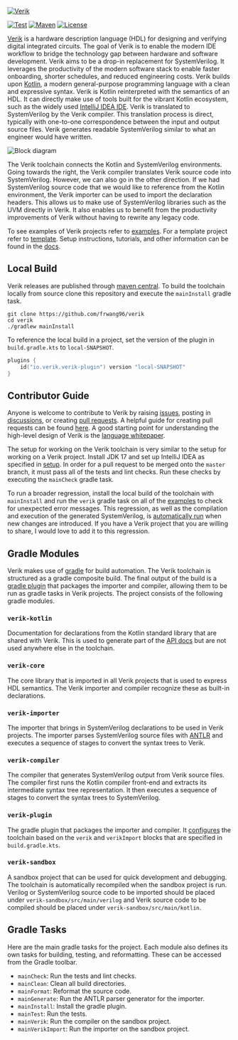 [![Verik](https://verik.io/img/logo-banner.svg)](https://verik.io)

[![Test](https://github.com/frwang96/verik/actions/workflows/Sanity.yml/badge.svg)](
https://github.com/frwang96/verik)
[![Maven](https://img.shields.io/maven-central/v/io.verik/verik-core)](
https://search.maven.org/search?q=io.verik)
[![License](https://img.shields.io/badge/License-Apache%202.0-blue.svg)](
https://opensource.org/licenses/Apache-2.0)


[Verik](https://verik.io) is a hardware description language (HDL) for designing and verifying digital integrated
circuits.
The goal of Verik is to enable the modern IDE workflow to bridge the technology gap between hardware and software
development.
Verik aims to be a drop-in replacement for SystemVerilog.
It leverages the productivity of the modern software stack to enable faster onboarding, shorter schedules, and reduced
engineering costs.
Verik builds upon [Kotlin](https://kotlinlang.org), a modern general-purpose programming language with a clean and
expressive syntax.
Verik is Kotlin reinterpreted with the semantics of an HDL.
It can directly make use of tools built for the vibrant Kotlin ecosystem, such as the widely used
[IntelliJ IDEA IDE](https://www.jetbrains.com/idea/).
Verik is translated to SystemVerilog by the Verik compiler.
This translation process is direct, typically with one-to-one correspondence between the input and output source files.
Verik generates readable SystemVerilog similar to what an engineer would have written.

![Block diagram](https://verik.io/img/overview/block-diagram.png)

The Verik toolchain connects the Kotlin and SystemVerilog environments.
Going towards the right, the Verik compiler translates Verik source code into SystemVerilog.
However, we can also go in the other direction.
If we had SystemVerilog source code that we would like to reference from the Kotlin environment, the Verik importer can
be used to import the declaration headers.
This allows us to make use of SystemVerilog libraries such as the UVM directly in Verik.
It also enables us to benefit from the productivity improvements of Verik without having to rewrite any legacy code.

To see examples of Verik projects refer to [examples](https://github.com/frwang96/verik-examples).
For a template project refer to [template](https://github.com/frwang96/verik-template).
Setup instructions, tutorials, and other information can be found in the [docs](https://verik.io/docs/overview).

## Local Build

Verik releases are published through [maven central](https://search.maven.org/search?q=io.verik).
To build the toolchain locally from source clone this repository and execute the `mainInstall` gradle task.

```
git clone https://github.com/frwang96/verik
cd verik
./gradlew mainInstall
```

To reference the local build in a project, set the version of the plugin in `build.gradle.kts` to `local-SNAPSHOT`.

```kotlin
plugins {
    id("io.verik.verik-plugin") version "local-SNAPSHOT"
}
```

## Contributor Guide

Anyone is welcome to contribute to Verik by raising [issues](https://github.com/frwang96/verik/issues), posting in
[discussions](https://github.com/frwang96/verik/discussions), or creating
[pull requests](https://github.com/frwang96/verik/pulls).
A helpful guide for creating pull requests can be found
[here](https://www.freecodecamp.org/news/how-to-make-your-first-pull-request-on-github-3/).
A good starting point for understanding the high-level design of Verik is the
[language whitepaper](https://verik.io/pdf/whitepaper.pdf).

The setup for working on the Verik toolchain is very similar to the setup for working on a Verik project.
Install JDK 17 and set up IntelliJ IDEA as specified in [setup](https://verik.io/docs/setup).
In order for a pull request to be merged onto the `master` branch, it must pass all of the tests and lint checks.
Run these checks by executing the `mainCheck` gradle task.

To run a broader regression, install the local build of the toolchain with `mainInstall` and run the `verik` gradle task
on all of the [examples](https://github.com/frwang96/verik-examples) to check for unexpected error messages.
This regression, as well as the compilation and execution of the generated SystemVerilog, is
[automatically run](https://verik.io/docs/regression) when new changes are introduced.
If you have a Verik project that you are willing to share, I would love to add it to this regression.

## Gradle Modules

Verik makes use of [gradle](https://gradle.org) for build automation.
The Verik toolchain is structured as a gradle composite build.
The final output of the build is a [gradle plugin](https://plugins.gradle.org/plugin/io.verik.verik-plugin) that
packages the importer and compiler, allowing them to be run as gradle tasks in Verik projects.
The project consists of the following gradle modules.

### `verik-kotlin`
Documentation for declarations from the Kotlin standard library that are shared with Verik.
This is used to generate part of the [API docs](https://verik.io/api/-verik/io.verik.kotlin/index.html) but are not used
anywhere else in the toolchain.

### `verik-core`
The core library that is imported in all Verik projects that is used to express HDL semantics.
The Verik importer and compiler recognize these as built-in declarations.

### `verik-importer`
The importer that brings in SystemVerilog declarations to be used in Verik projects. 
The importer parses SystemVerilog source files with [ANTLR](https://www.antlr.org) and executes a sequence of stages
to convert the syntax trees to Verik.

### `verik-compiler`
The compiler that generates SystemVerilog output from Verik source files.
The compiler first runs the Kotlin compiler front-end and extracts its intermediate syntax tree representation.
It then executes a sequence of stages to convert the syntax trees to SystemVerilog.

### `verik-plugin`
The gradle plugin that packages the importer and compiler.
It [configures](https://verik.io/docs/reference/toolchain-config) the toolchain based on the `verik` and `verikImport`
blocks that are specified in `build.gradle.kts`.

### `verik-sandbox`
A sandbox project that can be used for quick development and debugging.
The toolchain is automatically recompiled when the sandbox project is run.
Verilog or SystemVerilog source code to be imported should be placed under `verik-sandbox/src/main/verilog` and Verik
source code to be compiled should be placed under `verik-sandbox/src/main/kotlin`.

## Gradle Tasks

Here are the main gradle tasks for the project.
Each module also defines its own tasks for building, testing, and reformatting.
These can be accessed from the Gradle toolbar.

- `mainCheck`: Run the tests and lint checks.
- `mainClean`: Clean all build directories.
- `mainFormat`: Reformat the source code.
- `mainGenerate`: Run the ANTLR parser generator for the importer.
- `mainInstall`: Install the gradle plugin.
- `mainTest`: Run the tests.
- `mainVerik`: Run the compiler on the sandbox project.
- `mainVerikImport`: Run the importer on the sandbox project.
